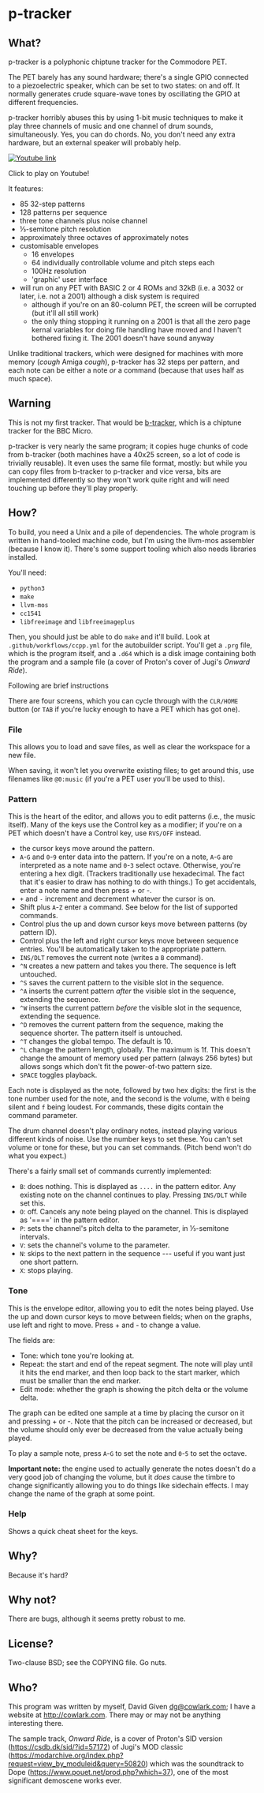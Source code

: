 p-tracker
=========


## What?

p-tracker is a polyphonic chiptune tracker for the Commodore PET.

The PET barely has any sound hardware; there's a single GPIO connected to a
piezoelectric speaker, which can be set to two states: on and off. It normally
generates crude square-wave tones by oscillating the GPIO at different
frequencies.

p-tracker horribly abuses this by using 1-bit music techniques to make it play
three channels of music and one channel of drum sounds, simultaneously. Yes, you
can do chords. No, you don't need any extra hardware, but an external speaker
will probably help.

[![Youtube link](https://img.youtube.com/vi/iqWJeM2MKt4/0.jpg)](https://www.youtube.com/watch?v=iqWJeM2MKt4 "p-tracker on Youtube")

Click to play on Youtube!

It features:

- 85 32-step patterns
- 128 patterns per sequence
- three tone channels plus noise channel
- ⅓-semitone pitch resolution
- approximately three octaves of approximately notes
- customisable envelopes
  - 16 envelopes
  - 64 individually controllable volume and pitch steps each
  - 100Hz resolution
  - 'graphic' user interface
- will run on any PET with BASIC 2 or 4 ROMs and 32kB (i.e. a 3032 or later,
  i.e. not a 2001) although a disk system is required
  - although if you're on an 80-column PET, the screen will be corrupted (but
    it'll all still work)
  - the only thing stopping it running on a 2001 is that all the zero page
    kernal variables for doing file handling have moved and I haven't bothered
    fixing it. The 2001 doesn't have sound anyway

Unlike traditional trackers, which were designed for machines with more memory
(_cough_ Amiga _cough_), p-tracker has 32 steps per pattern, and each note can
be either a note _or_ a command (because that uses half as much space).


## Warning

This is not my first tracker. That would be
[b-tracker](https://cowlark.com/btracker/), which is a chiptune tracker for the
BBC Micro.

p-tracker is very nearly the same program; it copies huge chunks of code from
b-tracker (both machines have a 40x25 screen, so a lot of code is trivially
reusable). It even uses the same file format, mostly: but while you can copy
files from b-tracker to p-tracker and vice versa, bits are implemented
differently so they won't work quite right and will need touching up before
they'll play properly.


## How?

To build, you need a Unix and a pile of dependencies. The whole program is
written in hand-tooled machine code, but I'm using the llvm-mos assembler
(because I know it). There's some support tooling which also needs libraries
installed.

You'll need:

  - `python3`
  - `make`
  - `llvm-mos`
  - `cc1541`
  - `libfreeimage` and `libfreeimageplus`

Then, you should just be able to do `make` and it'll build. Look at
`.github/workflows/ccpp.yml` for the autobuilder script. You'll get a `.prg`
file, which is the program itself, and a `.d64` which is a disk image containing
both the program and a sample file (a cover of Proton's cover of Jugi's _Onward
Ride_).

Following are brief instructions 

There are four screens, which you can cycle through with the `CLR/HOME` button
(or `TAB` if you're lucky enough to have a PET which has got one).

### File

This allows you to load and save files, as well as clear the workspace for a
new file.

When saving, it won't let you overwrite existing files; to get around this, use
filenames like `@0:music` (if you're a PET user you'll be used to this).

### Pattern

This is the heart of the editor, and allows you to edit patterns (i.e., the
music itself). Many of the keys use the Control key as a modifier; if you're on
a PET which doesn't have a Control key, use `RVS/OFF` instead.

- the cursor keys move around the pattern.
- `A`-`G` and `0`-`9` enter data into the pattern. If you're on a note, `A`-`G` are
  interpreted as a note name and `0`-`3` select octave. Otherwise, you're entering
  a hex digit. (Trackers traditionally use hexadecimal. The fact that it's
  easier to draw has nothing to do with things.) To get accidentals, enter a
  note name and then press + or -.
- `+` and `-` increment and decrement whatever the cursor is on.
- Shift plus `A`-`Z` enter a command. See below for the list of supported commands.
- Control plus the up and down cursor keys move between patterns (by pattern
  ID).
- Control plus the left and right cursor keys move between sequence entries.
  You'll be automatically taken to the appropriate pattern.
- `INS/DLT` removes the current note (writes a `B` command).
- `^N` creates a new pattern and takes you there. The sequence is left untouched.
- `^S` saves the current pattern to the visible slot in the sequence.
- `^A` inserts the current pattern _after_ the visible slot in the sequence,
  extending the sequence.
- `^W` inserts the current pattern _before_ the visible slot in the sequence,
  extending the sequence.
- `^D` removes the current pattern from the sequence, making the sequence
  shorter. The pattern itself is untouched.
- `^T` changes the global tempo. The default is 10.
- `^L` change the pattern length, globally. The maximum is 1f. This doesn't
  change the amount of memory used per pattern (always 256 bytes) but allows
  songs which don't fit the power-of-two pattern size.
- `SPACE` toggles playback.

Each note is displayed as the note, followed by two hex digits: the first is the
tone number used for the note, and the second is the volume, with `0` being
silent and `f` being loudest. For commands, these digits contain the command
parameter.

The drum channel doesn't play ordinary notes, instead playing various different
kinds of noise. Use the number keys to set these. You can't set volume or tone
for these, but you can set commands. (Pitch bend won't do what you expect.)

There's a fairly small set of commands currently implemented:

- `B`: does nothing. This is displayed as `....` in the pattern editor. Any
  existing note on the channel continues to play. Pressing `INS/DLT` while
  set this.
- `O`: off. Cancels any note being played on the channel. This is displayed as
  '====' in the pattern editor.
- `P`: sets the channel's pitch delta to the parameter, in ⅓-semitone intervals.
- `V`: sets the channel's volume to the parameter.
- `N`: skips to the next pattern in the sequence --- useful if you want just one
  short pattern.
- `X`: stops playing.

### Tone

This is the envelope editor, allowing you to edit the notes being played. Use
the up and down cursor keys to move between fields; when on the graphs, use
left and right to move. Press + and - to change a value.

The fields are:

- Tone: which tone you're looking at.
- Repeat: the start and end of the repeat segment. The note will play until it
  hits the end marker, and then loop back to the start marker, which must be
  smaller than the end marker.
- Edit mode: whether the graph is showing the pitch delta or the volume delta.

The graph can be edited one sample at a time by placing the cursor on it and
pressing + or -. Note that the pitch can be increased or decreased, but the
volume should only ever be decreased from the value actually being played.

To play a sample note, press `A`-`G` to set the note and `0`-`5` to set the
octave.

**Important note:** the engine used to actually generate the notes doesn't do a
very good job of changing the volume, but it _does_ cause the timbre to change
significantly allowing you to do things like sidechain effects. I may change
the name of the graph at some point.

### Help

Shows a quick cheat sheet for the keys.


## Why?

Because it's hard?


## Why not?

There are bugs, although it seems pretty robust to me.


## License?

Two-clause BSD; see the COPYING file. Go nuts.


## Who?

This program was written by myself, David Given <dg@cowlark.com>; I have a
website at http://cowlark.com. There may or may not be anything interesting
there.

The sample track, _Onward Ride_, is a cover of Proton's SID version
(https://csdb.dk/sid/?id=57172) of Jugi's MOD classic
(https://modarchive.org/index.php?request=view_by_moduleid&query=50820) which
was the soundtrack to Dope (https://www.pouet.net/prod.php?which=37), one of the
most significant demoscene works ever.
